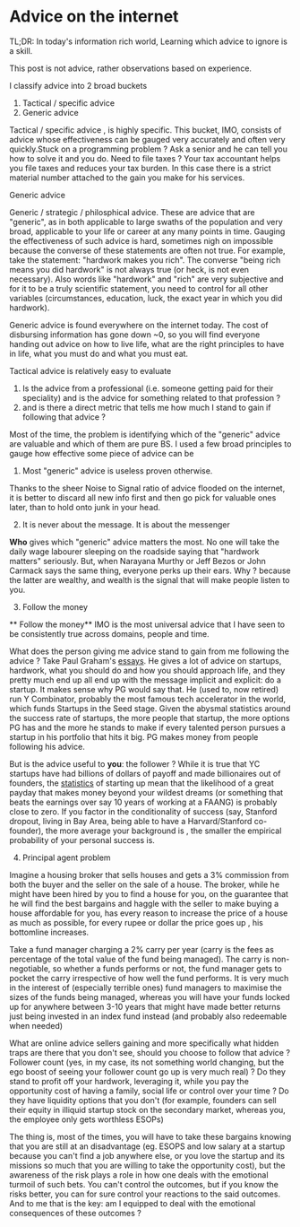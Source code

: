 # Advice on the internet 


TL;DR: In today's information rich world, Learning which advice to ignore is a skill. 


This post is not advice, rather observations based on experience.


I  classify advice into 2 broad buckets

1. Tactical / specific advice
2. Generic advice


Tactical / specific advice , is highly specific. This bucket, IMO, consists of advice whose effectiveness can be gauged very accurately and often very quickly.Stuck on a programming problem ? Ask a senior and he can tell you how to solve it and you do. Need to file taxes ? Your tax accountant helps you file taxes and reduces your tax burden. In this case there is a strict material number attached to the gain you make for his services.


Generic advice

Generic / strategic / philosphical advice. These are advice that are "generic", as in both applicable to large swaths of the population and very broad, applicable to your life or career at any many points in time. Gauging the effectiveness of such advice is hard, sometimes nigh on impossible because the converse of these statements are often not true. For example, take the statement: "hardwork makes you rich". The converse "being rich means you did hardwork" is not always true (or heck, is not even necessary). Also words like "hardwork" and "rich" are very subjective and for it to be a truly scientific statement, you need to control for all other variables (circumstances, education, luck, the exact year in which you did hardwork). 

Generic advice is found everywhere on the internet today. The cost of disbursing information has gone down ~0, so you will find everyone handing out advice on how to live life, what are the right principles to have in life, what you must do and what you must eat. 


Tactical advice is relatively easy to evaluate
1. Is the advice from a professional  (i.e. someone getting paid for their speciality) and is the advice for something related to that profession ?
2. and is there a direct metric that tells me how much I stand to gain if following that advice ? 

Most of the time, the problem is identifying which of the "generic" advice are valuable and which of them are pure BS. I used a few broad principles to gauge how effective some piece of advice can be

 1. Most "generic" advice is useless proven otherwise.  

Thanks to the sheer Noise to Signal ratio of advice flooded on the internet, it is better to discard all new info first and then go pick for valuable ones later, than to hold onto junk in your head. 


2. It is never about the message. It is about the messenger

**Who** gives which "generic" advice matters the most. No one will take the daily wage labourer sleeping on the roadside saying that "hardwork matters" seriously. But, when Narayana Murthy or Jeff Bezos or John Carmack says the same thing, everyone perks up their ears. Why ? because the latter are wealthy, and wealth is the signal that will make people listen to you. 

3. Follow the money

** Follow the money** IMO is the most universal advice that I have seen to be consistently true across domains, people and time.

What does the person giving me advice stand to gain from me following the advice ? Take Paul Graham's [essays](https://www.paulgraham.com/articles.html). He gives a lot of advice on startups, hardwork, what you should do and how you should approach life, and they pretty much end up all end up with the message implicit and explicit: do a startup. 
It makes sense why PG would say that. He (used to, now retired) run Y Combinator, probably the most famous tech accelerator in the world, which funds Startups in the Seed stage. Given the abysmal statistics around the success rate of startups, the more people that startup, the more options PG has and the more he stands to make if every talented person pursues a startup in his portfolio that hits it big. PG makes money from people following his advice.

But is the advice useful to **you**: the follower ? While it is true that YC startups have had billions of dollars of payoff and made billionaires out of founders, the [statistics](https://www.investopedia.com/articles/personal-finance/040915/how-many-startups-fail-and-why.asp) of starting up mean that the likelihood of a great payday that makes money beyond your wildest dreams (or something that beats the earnings over say 10 years of working at a FAANG) is probably close to zero. If you factor in the conditionality of success (say, Stanford dropout, living in Bay Area, being able to have a Harvard/Stanford co-founder), the more average your background is , the smaller the empirical probability of your personal success is.

4. Principal agent problem

Imagine a housing broker that sells houses and gets a 3% commission from both the buyer and the seller on the sale of a house. The broker, while he might have been hired by you to find a house for you, on the guarantee that he will find the best bargains and haggle with the seller to make buying a house affordable for you,  has every reason to increase the price of a house as much as possible, for every rupee or dollar the price goes up , his bottomline increases. 

Take a fund manager charging a 2% carry per year (carry is the fees as percentage of the total value of the fund being managed). The carry is non-negotiable, so whether a funds performs or not, the fund manager gets to pocket the carry irrespective of how well the fund performs. It is very much in the interest of (especially terrible ones) fund managers to maximise the sizes of the funds being managed, whereas you will have your funds locked up for anywhere between 3-10 years that might have made better returns just being invested in an index fund instead (and probably also redeemable when needed)


What are online advice sellers gaining and more specifically what hidden traps are there that you don't see, should you choose to follow that advice ? Follower count (yes, in my case, its not something world changing, but the ego boost of seeing your follower count go up is very much real) ? Do they stand to profit off your hardwork, leveraging it, while you pay the opportunity cost of having a family, social life or control over your time ? Do they have liquidity options that you don't (for example, founders can sell their equity in illiquid startup stock on the secondary market, whereas you, the employee only gets worthless ESOPs)

The thing is, most of the times, you will have to take these bargains knowing that you are still at an disadvantage (eg. ESOPS and low salary at a startup because you can't find a job anywhere else, or you love the startup  and its missions so much that you are willing to take the opportunity cost), but the awareness of the risk plays a role in how one deals with the emotional turmoil of such bets. You can't control the outcomes, but if you know the risks better, you can for sure control your reactions to the said outcomes. And to me that is the key: am I equipped to deal with the emotional consequences of these outcomes ?

